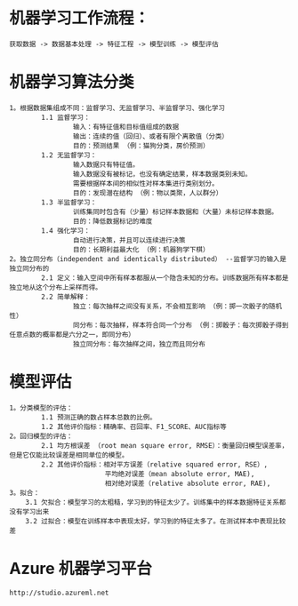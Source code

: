 # 机器学习工作流程：
    获取数据 -> 数据基本处理 -> 特征工程 -> 模型训练 -> 模型评估

# 机器学习算法分类
    1。根据数据集组成不同：监督学习、无监督学习、半监督学习、强化学习
            1.1 监督学习：
                    输入：有特征值和目标值组成的数据
                    输出：连续的值（回归）、或者有限个离散值（分类）
                    目的：预测结果 （例：猫狗分类，房价预测）
            1.2 无监督学习：
                    输入数据只有特征值。
                    输入数据没有被标记，也没有确定结果，样本数据类别未知。
                    需要根据样本间的相似性对样本集进行类别划分。
                    目的：发现潜在结构 （例：物以类聚，人以群分）
            1.3 半监督学习：
                    训练集同时包含有（少量）标记样本数据和（大量）未标记样本数据。
                    目的：降低数据标记的难度
            1.4 强化学习：
                    自动进行决策，并且可以连续进行决策
                    目的：长期利益最大化 （例：机器狗学下棋）
    2。独立同分布（independent and identically distributed） --监督学习的输入是独立同分布的
            2.1 定义：输入空间中所有样本都服从一个隐含未知的分布。训练数据所有样本都是独立地从这个分布上采样而得。
            2.2 简单解释：
                    独立：每次抽样之间没有关系，不会相互影响 （例：掷一次骰子的随机性）
                    同分布：每次抽样，样本符合同一个分布 （例：掷骰子：每次掷骰子得到任意点数的概率都是六分之一，即同分布）
                    独立同分布：每次抽样之间，独立而且同分布

# 模型评估
    1。分类模型的评估：
            1.1 预测正确的数占样本总数的比例。
            1.2 其他评价指标：精确率、召回率、F1_SCORE、AUC指标等
    2。回归模型的评估：
            2.1 均方根误差 （root mean square error, RMSE）：衡量回归模型误差率，但是它仅能比较误差是相同单位的模型。
            2.2 其他评价指标：相对平方误差（relative squared error, RSE）,
                            平均绝对误差（mean absolute error, MAE),
                            相对绝对误差（relative absolute error, RAE),
    3。拟合：
        3.1 欠拟合：模型学习的太粗糙，学习到的特征太少了。训练集中的样本数据特征关系都没有学习出来
        3.2 过拟合：模型在训练样本中表现太好，学习到的特征太多了。在测试样本中表现比较差

# Azure 机器学习平台
    http://studio.azureml.net


    







            